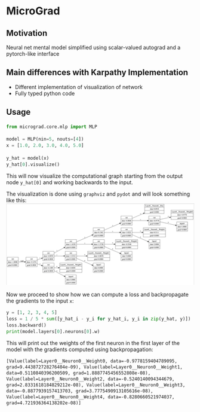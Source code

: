 # MicroGrad

## Motivation
Neural net mental model simplified using scalar-valued autograd and a pytorch-like interface

## Main differences with Karpathy Implementation
- Different implementation of visualization of network
- Fully typed python code

## Usage

```python
from micrograd.core.mlp import MLP

model = MLP(nin=5, nouts=[4])
x = [1.0, 2.0, 3.0, 4.0, 5.0]

y_hat = model(x)
y_hat[0].visualize()
```

This will now visualize the computational graph starting from the output node `y_hat[0]` and working backwards to the input. 

The visualization is done using `graphviz` and `pydot` and will look something like this:
![image demo](./demo.png)



Now we proceed to show how we can compute a loss and backpropagate the gradients to the input `x`:

```python
y = [1, 2, 3, 4, 5]
loss = 1 / 5 * sum([y_hat_i - y_i for y_hat_i, y_i in zip(y_hat, y)])
loss.backward()
print(model.layers[0].neurons[0].w)
```

This will print out the weights of the first neuron in the first layer of the model with the gradients computed using backpropagation:
```
[Value(label=Layer0__Neuron0__Weight0, data=-0.9778159404789095, grad=9.443872728276404e-09), Value(label=Layer0__Neuron0__Weight1, data=0.5110840396200509, grad=1.8887745456552808e-08), Value(label=Layer0__Neuron0__Weight2, data=-0.5240140094344679, grad=2.8331618184829212e-08), Value(label=Layer0__Neuron0__Weight3, data=-0.8877939157413703, grad=3.7775490913105616e-08), Value(label=Layer0__Neuron0__Weight4, data=-0.8280660521974037, grad=4.721936364138202e-08)]
```
